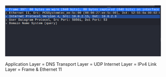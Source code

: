 ![alt text](image.png)

Application Layer = DNS
Transport Layer = UDP
Internet Layer = IPv4
Link Layer = Frame & Ethernet 11

